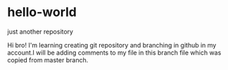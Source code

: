 # hello-world
just another repository


Hi bro! I'm learning creating git repository and branching in github in my account.I will be adding comments to my file in this branch file which was copied from master branch.
